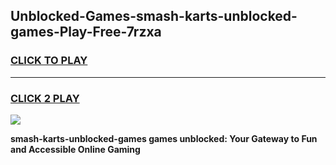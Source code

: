 
## Unblocked-Games-smash-karts-unblocked-games-Play-Free-7rzxa
<h3>
<a href="https://premium76.site?title=smash-karts-unblocked-games&ref=15A">CLICK TO PLAY</a></h3>
<hr>

<h3>
<a href="https://premium76.site?title=smash-karts-unblocked-games&ref=15A">CLICK 2 PLAY</a>
  
</h3>

<a href="https://premium76.site?title=smash-karts-unblocked-games&ref=15A"><img src="https://clearcache.store/games.png"></a>


**smash-karts-unblocked-games games unblocked: Your Gateway to Fun and Accessible Online Gaming**
